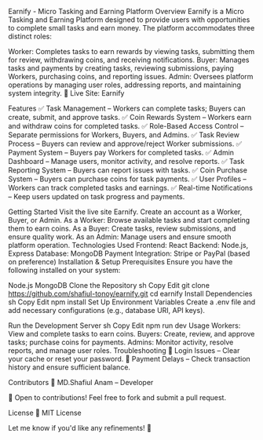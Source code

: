 Earnify - Micro Tasking and Earning Platform
Overview
Earnify is a Micro Tasking and Earning Platform designed to provide users with opportunities to complete small tasks and earn money. The platform accommodates three distinct roles:

Worker: Completes tasks to earn rewards by viewing tasks, submitting them for review, withdrawing coins, and receiving notifications.
Buyer: Manages tasks and payments by creating tasks, reviewing submissions, paying Workers, purchasing coins, and reporting issues.
Admin: Oversees platform operations by managing user roles, addressing reports, and maintaining system integrity.
🔗 Live Site: Earnify

Features
✅ Task Management – Workers can complete tasks; Buyers can create, submit, and approve tasks.
✅ Coin Rewards System – Workers earn and withdraw coins for completed tasks.
✅ Role-Based Access Control – Separate permissions for Workers, Buyers, and Admins.
✅ Task Review Process – Buyers can review and approve/reject Worker submissions.
✅ Payment System – Buyers pay Workers for completed tasks.
✅ Admin Dashboard – Manage users, monitor activity, and resolve reports.
✅ Task Reporting System – Buyers can report issues with tasks.
✅ Coin Purchase System – Buyers can purchase coins for task payments.
✅ User Profiles – Workers can track completed tasks and earnings.
✅ Real-time Notifications – Keep users updated on task progress and payments.

Getting Started
Visit the live site Earnify.
Create an account as a Worker, Buyer, or Admin.
As a Worker: Browse available tasks and start completing them to earn coins.
As a Buyer: Create tasks, review submissions, and ensure quality work.
As an Admin: Manage users and ensure smooth platform operation.
Technologies Used
Frontend: React
Backend: Node.js, Express
Database: MongoDB
Payment Integration: Stripe or PayPal (based on preference)
Installation & Setup
Prerequisites
Ensure you have the following installed on your system:

Node.js
MongoDB
Clone the Repository
sh
Copy
Edit
git clone https://github.com/shafiul-tonoy/earnify.git
cd earnify
Install Dependencies
sh
Copy
Edit
npm install
Set Up Environment Variables
Create a .env file and add necessary configurations (e.g., database URI, API keys).

Run the Development Server
sh
Copy
Edit
npm run dev
Usage
Workers: View and complete tasks to earn coins.
Buyers: Create, review, and approve tasks; purchase coins for payments.
Admins: Monitor activity, resolve reports, and manage user roles.
Troubleshooting
🔹 Login Issues – Clear your cache or reset your password.
🔹 Payment Delays – Check transaction history and ensure sufficient balance.

Contributors
👤 MD.Shafiul Anam  – Developer

🚀 Open to contributions! Feel free to fork and submit a pull request.

License
📜 MIT License

Let me know if you'd like any refinements! 🚀